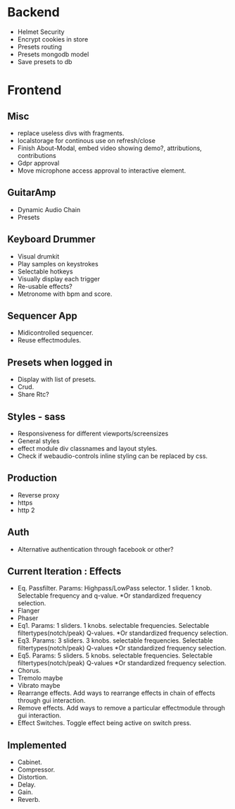 # Backend
 * Helmet Security
 * Encrypt cookies in store
 * Presets routing
 * Presets mongodb model
 * Save presets to db
# Frontend
## Misc
  * replace useless divs with fragments.
  * localstorage for continous use on refresh/close
  * Finish About-Modal, embed video showing demo?, attributions, contributions
  * Gdpr approval
  * Move microphone access approval to interactive element.
## GuitarAmp
  * Dynamic Audio Chain
  * Presets
## Keyboard Drummer
  * Visual drumkit
  * Play samples on keystrokes
  * Selectable hotkeys
  * Visually display each trigger
  * Re-usable effects?
  * Metronome with bpm and score.
## Sequencer App
  * Midicontrolled sequencer.
  * Reuse effectmodules.
## Presets when logged in
  * Display with list of presets.
  * Crud.
  * Share Rtc?
## Styles - sass
  * Responsiveness for different viewports/screensizes
  * General styles
  * effect module div classnames and layout styles.
  * Check if webaudio-controls inline styling can be replaced by css.
## Production
  * Reverse proxy
  * https
  * http 2
## Auth
  * Alternative authentication through facebook or other?
## Current Iteration : Effects
  * Eq. Passfilter. Params: Highpass/LowPass selector. 1 slider. 1 knob. Selectable frequency and q-value. *Or standardized frequency selection.
  * Flanger
  * Phaser
  * Eq1. Params: 1 sliders. 1 knobs. selectable frequencies. Selectable filtertypes(notch/peak) Q-values. *Or standardized frequency selection.
  * Eq3. Params: 3 sliders. 3 knobs. selectable frequencies. Selectable filtertypes(notch/peak) Q-values  *Or standardized frequency selection.
  * Eq5. Params: 5 sliders. 5 knobs. selectable frequencies. Selectable filtertypes(notch/peak) Q-values  *Or standardized frequency selection.
  * Chorus.
  * Tremolo maybe
  * Vibrato maybe
  * Rearrange effects. Add ways to rearrange effects in chain of effects through gui interaction.
  * Remove effects. Add ways to remove a particular effectmodule through gui interaction.
  * Effect Switches. Toggle effect being active on switch press.
## Implemented
  * Cabinet.
  * Compressor.
  * Distortion.
  * Delay.
  * Gain. 
  * Reverb.
